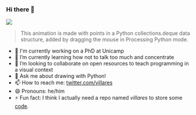 <!--**username/username** is a ✨ _special_ ✨ repository because its `README.md` (this file) appears on your GitHub profile.-->
### Hi there 👋

<img src="https://abav.lugaralgum.com/sketch-a-day/2020/sketch_2020_09_17deque/sketch_2020_09_17deque.gif">

> This animation is made with points in a Python collections.deque data structure, added by dragging the mouse in Processing Python mode.

- 🔭 I'm currently working on a PhD at Unicamp
- 🌱 I’m currently learning how not to talk too much and concentrate
- 👯 I’m looking to collaborate on open resources to teach programming in a visual context
- 💬 Ask me about drawing with Python!
- 📫 How to reach me: [twitter.com/villares](https://twitter.com/villares)
- 😄 Pronouns: he/him
- ⚡ Fun fact: I think I actually need a repo named *villares* to store some [code](https://github.com/villares/villaes).
